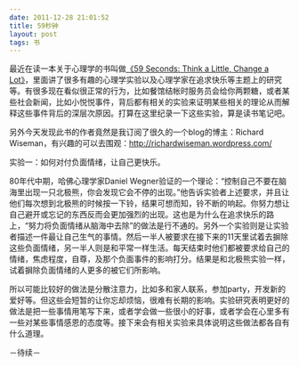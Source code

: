 ```yaml
---
date: 2011-12-28 21:01:52
title: 59秒钟
layout: post
tags: 书
---
```

最近在读一本关于心理学的书叫做[《59 Seconds: Think a Little, Change a Lot》](http://amzn.com/0307273407)，里面讲了很多有趣的心理学实验以及心理学家在追求快乐等主题上的研究等。有很多现在看似很正常的行为，比如餐馆结帐时服务员会给你两颗糖，或者某些社会新闻，比如小悦悦事件，背后都有相关的实验来证明某些相关的理论从而解释这些事件背后的深层次原因。打算在这里纪录一下这些实验，算是读书笔记吧。

另外今天发现此书的作者竟然是我订阅了很久的一个blog的博主：Richard Wiseman，有兴趣的可以去围观：<a href="http://richardwiseman.wordpress.com/">http://richardwiseman.wordpress.com/</a>

实验一：如何对付负面情绪，让自己更快乐。

80年代中期，哈佛心理学家Daniel Wegner验证的一个理论：“控制自己不要在脑海里出现一只北极熊，你会发现它会不停的出现。”他告诉实验者上述要求，并且让他们每次想到北极熊的时候按一下铃，结果可想而知，铃不断的响起。你努力想让自己避开或忘记的东西反而会更加强烈的出现。这也是为什么在追求快乐的路上，“努力将负面情绪从脑海中去除”的做法是行不通的。另外一个实验则是让实验者描述一件最让自己生气的事情。然后一半人被要求在接下来的11天里试着去摒除这些负面情绪，另一半人则是和平常一样生活。每天结束时他们都被要求给自己的情绪，焦虑程度，自尊，及那个负面事件的影响打分。结果是和北极熊实验一样，试着摒除负面情绪的人更多的被它们所影响。

所以可能比较好的做法是分散注意力，比如多和家人联系，参加party，开发新的爱好等。但这些会短暂的让你忘却烦恼，很难有长期的影响。实验研究表明更好的做法是把一些事情用笔写下来，或者学会做一些很小的好事，或者学会在心里多有一些对某些事情感恩的态度等。接下来会有相关实验来具体说明这些做法都各自有什么道理。

－待续－
